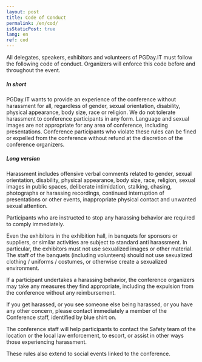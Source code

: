 ```yaml
---
layout: post
title: Code of Conduct
permalink: /en/cod/
isStaticPost: true
lang: en
ref: cod
---
```


All delegates, speakers, exhibitors and volunteers of PGDay.IT must
follow the following code of conduct.
Organizers will enforce this code before and throughout the event.

##### In short

PGDay.IT wants to provide an experience of the conference without harassment for all,
regardless of gender, sexual orientation, disability, physical appearance,
body size, race or religion.
We do not tolerate harassment to conference participants in any form.
Language and sexual images are not appropriate for any area of
conference, including presentations.
Conference participants who violate these rules can be fined
or expelled from the conference without refund at the discretion of the conference organizers.

##### Long version

Harassment includes offensive verbal comments related to gender, sexual orientation,
disability, physical appearance, body size, race, religion, sexual images in
public spaces, deliberate intimidation, stalking, chasing, photographs or
harassing recordings, continued interruption of presentations or other events,
inappropriate physical contact and unwanted sexual attention.

Participants who are instructed to stop any harassing behavior are
required to comply immediately.

Even the exhibitors in the exhibition hall, in banquets for sponsors or suppliers,
or similar activities are subject to standard anti harassment.
In particular, the exhibitors must not use sexualized images or other material.
The staff of the banquets (including volunteers) should not use
sexualized clothing / uniforms / costumes, or otherwise create a
sexualized environment.

If a participant undertakes a harassing behavior, the conference organizers
may take any measures they find appropriate, including
the expulsion from the conference without any reimbursement.

If you get harassed, or you see someone else being harassed,
or you have any other concern,
please contact immediately a member of the Conference staff,
identified by blue shirt on.

The conference staff will help participants to contact the Safety
team of the location or the local law enforcement,
to escort, or assist in other ways those experiencing harassment.

These rules also extend to social events linked to the conference.

<img class="img-responsive feature-image" src="{{ site.baseurl }}/img/posts/cod.jpg" style="display:none">
